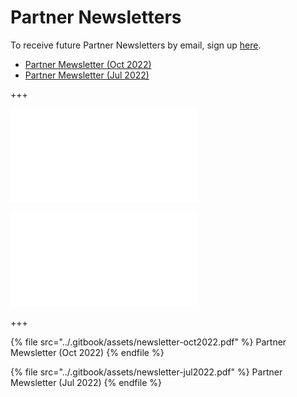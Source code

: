 # Partner Newsletters

To receive future Partner Newsletters by email, sign up [here](https://www.mews.com/en/partners-newsletter-subscription).

* [Partner Mewsletter (Oct 2022)](newsletter-oct2022.md)
* [Partner Mewsletter (Jul 2022)](newsletter-jul2022.md)

+++

![](../.gitbook/assets/newsletter-oct2022.pdf)

![](../.gitbook/assets/newsletter-jul2022.pdf)

+++

{% file src="../.gitbook/assets/newsletter-oct2022.pdf" %}
Partner Mewsletter (Oct 2022)
{% endfile %}

{% file src="../.gitbook/assets/newsletter-jul2022.pdf" %}
Partner Mewsletter (Jul 2022)
{% endfile %}
